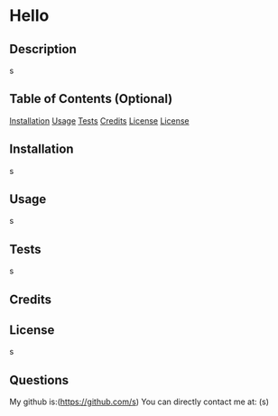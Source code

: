 
<h1> Hello </h1>
  
## Description
s

## Table of Contents (Optional)
[Installation](#Installation)
[Usage](#Usage)
[Tests](#Tests)
[Credits](#Credits)
[License](#License)
[License](#Questions)

## Installation
s
    
## Usage 
s

## Tests
s

## Credits


## License
s

## Questions
My github is:(https://github.com/s)
You can directly contact me at: (s)
